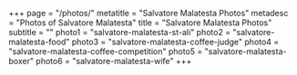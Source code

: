 +++
page = "/photos/"
metatitle = "Salvatore Malatesta Photos"
metadesc = "Photos of Salvatore Malatesta"
title = "Salvatore Malatesta Photos"
subtitle = ""
photo1 = "salvatore-malatesta-st-ali"
photo2 = "salvatore-malatesta-food"
photo3 = "salvatore-malatesta-coffee-judge"
photo4 = "salvatore-malatesta-coffee-competition"
photo5 = "salvatore-malatesta-boxer"
photo6 = "salvatore-malatesta-wife"
+++